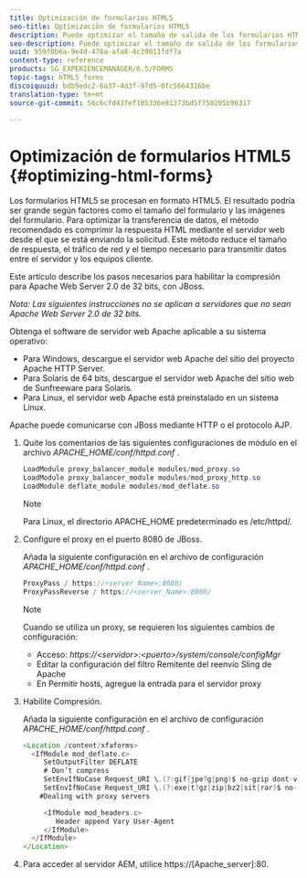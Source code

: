 ```yaml
---
title: Optimización de formularios HTML5
seo-title: Optimización de formularios HTML5
description: Puede optimizar el tamaño de salida de los formularios HTML5.
seo-description: Puede optimizar el tamaño de salida de los formularios HTML5.
uuid: 959f0b6a-9e4d-478a-afa8-4c39011fdf7a
content-type: reference
products: SG_EXPERIENCEMANAGER/6.5/FORMS
topic-tags: hTML5_forms
discoiquuid: bdb9edc2-6a37-4d3f-97d5-0fc5664316be
translation-type: tm+mt
source-git-commit: 56c6cfd437ef185336e81373bd5f758205b96317

---
```



# Optimización de formularios HTML5 {#optimizing-html-forms}

Los formularios HTML5 se procesan en formato HTML5. El resultado podría ser grande según factores como el tamaño del formulario y las imágenes del formulario. Para optimizar la transferencia de datos, el método recomendado es comprimir la respuesta HTML mediante el servidor web desde el que se está enviando la solicitud. Este método reduce el tamaño de respuesta, el tráfico de red y el tiempo necesario para transmitir datos entre el servidor y los equipos cliente.

Este artículo describe los pasos necesarios para habilitar la compresión para Apache Web Server 2.0 de 32 bits, con JBoss.

*Nota: Las siguientes instrucciones no se aplican a servidores que no sean Apache Web Server 2.0 de 32 bits.*

Obtenga el software de servidor web Apache aplicable a su sistema operativo:

* Para Windows, descargue el servidor web Apache del sitio del proyecto Apache HTTP Server.
* Para Solaris de 64 bits, descargue el servidor web Apache del sitio web de Sunfreeware para Solaris.
* Para Linux, el servidor web Apache está preinstalado en un sistema Linux.

Apache puede comunicarse con JBoss mediante HTTP o el protocolo AJP.

1. Quite los comentarios de las siguientes configuraciones de módulo en el archivo *APACHE_HOME/conf/httpd.conf* .

   ```java
   LoadModule proxy_balancer_module modules/mod_proxy.so
   LoadModule proxy_balancer_module modules/mod_proxy_http.so
   LoadModule deflate_module modules/mod_deflate.so
   ```

   >[!NOTE]
   >
   >Para Linux, el directorio APACHE_HOME predeterminado es /etc/httpd/.

1. Configure el proxy en el puerto 8080 de JBoss.

   Añada la siguiente configuración en el archivo de configuración *APACHE_HOME/conf/httpd.conf* .

   ```java
   ProxyPass / https://<server_Name>:8080/
   ProxyPassReverse / https://<server_Name>:8080/
   ```

   >[!NOTE]
   >
   >Cuando se utiliza un proxy, se requieren los siguientes cambios de configuración:
   >
   >* Acceso: *https://&lt;servidor>:&lt;puerto>/system/console/configMgr*
   * Editar la configuración del filtro Remitente del reenvío Sling de Apache
   * En Permitir hosts, agregue la entrada para el servidor proxy


1. Habilite Compresión.

   Añada la siguiente configuración en el archivo de configuración *APACHE_HOME/conf/httpd.conf* .

   ```java
   <Location /content/xfaforms>
     <IfModule mod_deflate.c>
        SetOutputFilter DEFLATE
        # Don’t compress
        SetEnvIfNoCase Request_URI \.(?:gif|jpe?g|png)$ no-gzip dont-vary
        SetEnvIfNoCase Request_URI \.(?:exe|t?gz|zip|bz2|sit|rar)$ no-gzip dont-vary
       #Dealing with proxy servers
   
        <IfModule mod_headers.c>
           Header append Vary User-Agent
        </IfModule>
     </IfModule>
   </Location>
   ```

1. Para acceder al servidor AEM, utilice https://[Apache_server]:80.

